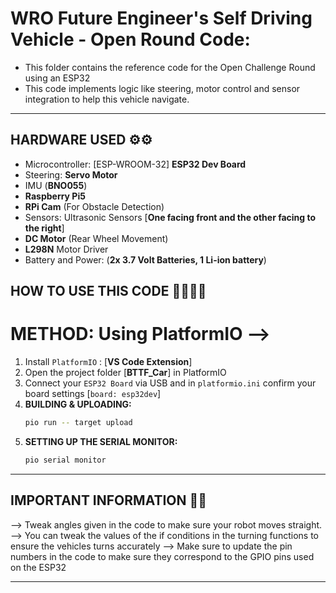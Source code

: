 WRO Future Engineer's Self Driving Vehicle - Open Round Code:
====
- This folder contains the reference code for the Open Challenge Round using an ESP32
- This code implements logic like steering, motor control and sensor integration to help this vehicle navigate.

---

## HARDWARE USED ⚙️⚙️
- Microcontroller: [ESP-WROOM-32] **ESP32 Dev Board**
- Steering: **Servo Motor**
- IMU (**BNO055**)
- **Raspberry Pi5**
- **RPi Cam** (For Obstacle Detection)
- Sensors: Ultrasonic Sensors [**One facing front and the other facing to the right**]
- **DC Motor** (Rear Wheel Movement)
- **L298N** Motor Driver
- Battery and Power: (**2x 3.7 Volt Batteries, 1 Li-ion battery**)

## HOW TO USE THIS CODE 🧑‍💻🧑‍💻

METHOD: Using PlatformIO -->
===
1. Install `PlatformIO` : [**VS Code Extension**]
2. Open the project folder [**BTTF_Car**] in PlatformIO
3. Connect your `ESP32 Board` via USB and in `platformio.ini` confirm your board settings [`board: esp32dev`]
4. **BUILDING & UPLOADING:**
   ```bash
   pio run -- target upload

5. **SETTING UP THE SERIAL MONITOR:**
   ```bash
   pio serial monitor
---

## IMPORTANT INFORMATION 📝📝
--> Tweak angles given in the code to make sure your robot moves straight.
--> You can tweak the values of the if conditions in the turning functions to ensure the vehicles turns accurately
--> Make sure to update the pin numbers in the code to make sure they correspond to the GPIO pins used on the ESP32

---
